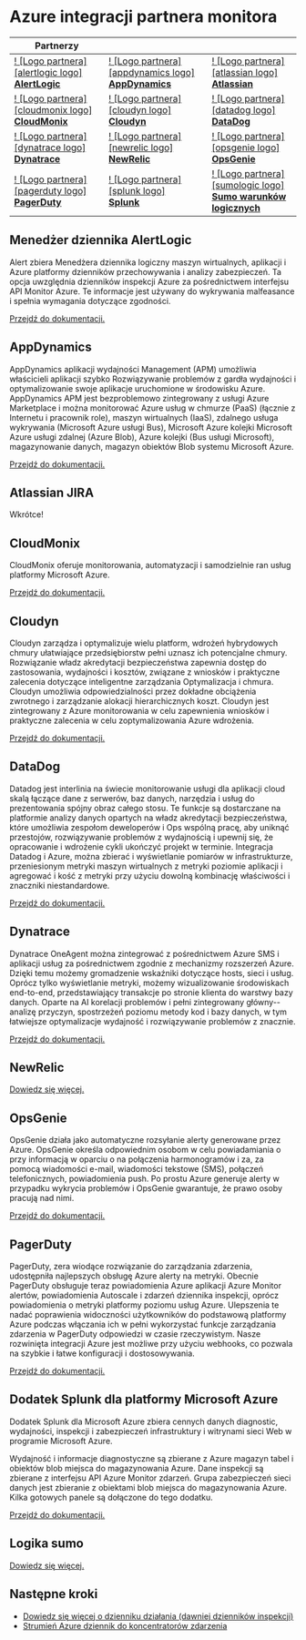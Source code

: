 <properties
    pageTitle="Azure integracji partnera Monitor | Microsoft Azure"
    description="Informacje na temat partnerów Azure Monitor i sposobu uzyskiwania dostępu do dokumentacji integracji z nimi."
    authors="johnkemnetz"
    manager="rboucher"
    editor=""
    services="monitoring-and-diagnostics"
    documentationCenter="monitoring-and-diagnostics"/>

<tags
    ms.service="monitoring-and-diagnostics"
    ms.workload="na"
    ms.tgt_pltfrm="na"
    ms.devlang="na"
    ms.topic="article"
    ms.date="09/26/2016"
    ms.author="johnkem"/>

# <a name="azure-monitor-partner-integrations"></a>Azure integracji partnera monitora

|Partnerzy|||
|-----------|-----------|-----------|
| [! [Logo partnera] [alertlogic logo] <br/> **AlertLogic**][alertlogic-anchor] | [! [Logo partnera] [appdynamics logo] <br/> **AppDynamics**][appdynamics-anchor] | [! [Logo partnera] [atlassian logo] <br/> **Atlassian**][atlassian-anchor] |
| [! [Logo partnera] [cloudmonix logo] <br/> **CloudMonix**][cloudmonix-anchor] | [! [Logo partnera] [cloudyn logo] <br/> **Cloudyn**][cloudyn-anchor] | [! [Logo partnera] [datadog logo] <br/> **DataDog**][datadog-anchor] |
| [! [Logo partnera] [dynatrace logo] <br/> **Dynatrace**][dynatrace-anchor] | [! [Logo partnera] [newrelic logo] <br/> **NewRelic**][newrelic-anchor] | [! [Logo partnera] [opsgenie logo] <br/> **OpsGenie**][opsgenie-anchor] |
| [! [Logo partnera] [pagerduty logo] <br/> **PagerDuty**][pagerduty-anchor] | [! [Logo partnera] [splunk logo] <br/> **Splunk**][splunk-anchor] | [! [Logo partnera] [sumologic logo] <br/> **Sumo warunków logicznych**][sumologic-anchor] |

## <a name="alertlogic-log-manager"></a>Menedżer dziennika AlertLogic
Alert zbiera Menedżera dziennika logiczny maszyn wirtualnych, aplikacji i Azure platformy dzienników przechowywania i analizy zabezpieczeń. Ta opcja uwzględnia dzienników inspekcji Azure za pośrednictwem interfejsu API Monitor Azure.  Te informacje jest używany do wykrywania malfeasance i spełnia wymagania dotyczące zgodności.

[Przejdź do dokumentacji.][alertlogic-doc]

## <a name="appdynamics"></a>AppDynamics
AppDynamics aplikacji wydajności Management (APM) umożliwia właścicieli aplikacji szybko Rozwiązywanie problemów z gardła wydajności i optymalizowanie swoje aplikacje uruchomione w środowisku Azure. AppDynamics APM jest bezproblemowo zintegrowany z usługi Azure Marketplace i można monitorować Azure usług w chmurze (PaaS) (łącznie z Internetu i pracownik role), maszyn wirtualnych (IaaS), zdalnego usługa wykrywania (Microsoft Azure usługi Bus), Microsoft Azure kolejki Microsoft Azure usługi zdalnej (Azure Blob), Azure kolejki (Bus usługi Microsoft), magazynowanie danych, magazyn obiektów Blob systemu Microsoft Azure.

[Przejdź do dokumentacji.][appdynamics-doc]

## <a name="atlassian-jira"></a>Atlassian JIRA
Wkrótce!

## <a name="cloudmonix"></a>CloudMonix
CloudMonix oferuje monitorowania, automatyzacji i samodzielnie ran usług platformy Microsoft Azure.

[Przejdź do dokumentacji.][cloudmonix-doc]

## <a name="cloudyn"></a>Cloudyn
Cloudyn zarządza i optymalizuje wielu platform, wdrożeń hybrydowych chmury ułatwiające przedsiębiorstw pełni uznasz ich potencjalne chmury. Rozwiązanie władz akredytacji bezpieczeństwa zapewnia dostęp do zastosowania, wydajności i kosztów, związane z wniosków i praktyczne zalecenia dotyczące inteligentne zarządzania Optymalizacja i chmura. Cloudyn umożliwia odpowiedzialności przez dokładne obciążenia zwrotnego i zarządzanie alokacji hierarchicznych koszt. Cloudyn jest zintegrowany z Azure monitorowania w celu zapewnienia wniosków i praktyczne zalecenia w celu zoptymalizowania Azure wdrożenia.

[Przejdź do dokumentacji.][cloudyn-doc]

## <a name="datadog"></a>DataDog
Datadog jest interlinia na świecie monitorowanie usługi dla aplikacji cloud skalą łączące dane z serwerów, baz danych, narzędzia i usług do prezentowania spójny obraz całego stosu. Te funkcje są dostarczane na platformie analizy danych opartych na władz akredytacji bezpieczeństwa, które umożliwia zespołom deweloperów i Ops wspólną pracę, aby uniknąć przestojów, rozwiązywanie problemów z wydajnością i upewnij się, że opracowanie i wdrożenie cykli ukończyć projekt w terminie. Integracja Datadog i Azure, można zbierać i wyświetlanie pomiarów w infrastrukturze, przeniesionym metryki maszyn wirtualnych z metryki poziomie aplikacji i agregować i kość z metryki przy użyciu dowolną kombinację właściwości i znaczniki niestandardowe.

[Przejdź do dokumentacji.][datadog-doc]

## <a name="dynatrace"></a>Dynatrace
Dynatrace OneAgent można zintegrować z pośrednictwem Azure SMS i aplikacji usług za pośrednictwem zgodnie z mechanizmy rozszerzeń Azure.
Dzięki temu możemy gromadzenie wskaźniki dotyczące hosts, sieci i usług.
Oprócz tylko wyświetlanie metryki, możemy wizualizowanie środowiskach end-to-end, przedstawiający transakcje po stronie klienta do warstwy bazy danych.
Oparte na AI korelacji problemów i pełni zintegrowany główny--analizę przyczyn, spostrzeżeń poziomu metody kod i bazy danych, w tym łatwiejsze optymalizacje wydajność i rozwiązywanie problemów z znacznie.

[Przejdź do dokumentacji.][dynatrace-doc]

## <a name="newrelic"></a>NewRelic

[Dowiedz się więcej.][newrelic-doc]

## <a name="opsgenie"></a>OpsGenie
OpsGenie działa jako automatyczne rozsyłanie alerty generowane przez Azure. OpsGenie określa odpowiednim osobom w celu powiadamiania o przy informacją w oparciu o na połączenia harmonogramów i za, za pomocą wiadomości e-mail, wiadomości tekstowe (SMS), połączeń telefonicznych, powiadomienia push. Po prostu Azure generuje alerty w przypadku wykrycia problemów i OpsGenie gwarantuje, że prawo osoby pracują nad nimi.

[Przejdź do dokumentacji.][opsgenie-doc]

## <a name="pagerduty"></a>PagerDuty
PagerDuty, zera wiodące rozwiązanie do zarządzania zdarzenia, udostępniła najlepszych obsługę Azure alerty na metryki. Obecnie PagerDuty obsługuje teraz powiadomienia Azure aplikacji Azure Monitor alertów, powiadomienia Autoscale i zdarzeń dziennika inspekcji, oprócz powiadomienia o metryki platformy poziomu usług Azure. Ulepszenia te nadać poprawienia widoczności użytkowników do podstawową platformy Azure podczas włączania ich w pełni wykorzystać funkcje zarządzania zdarzenia w PagerDuty odpowiedzi w czasie rzeczywistym. Nasze rozwinięta integracji Azure jest możliwe przy użyciu webhooks, co pozwala na szybkie i łatwe konfiguracji i dostosowywania.

[Przejdź do dokumentacji.][pagerduty-doc]

## <a name="splunk-add-on-for-microsoft-azure"></a>Dodatek Splunk dla platformy Microsoft Azure
Dodatek Splunk dla Microsoft Azure zbiera cennych danych diagnostic, wydajności, inspekcji i zabezpieczeń infrastruktury i witrynami sieci Web w programie Microsoft Azure.

Wydajność i informacje diagnostyczne są zbierane z Azure magazyn tabel i obiektów blob miejsca do magazynowania Azure. Dane inspekcji są zbierane z interfejsu API Azure Monitor zdarzeń. Grupa zabezpieczeń sieci danych jest zbieranie z obiektami blob miejsca do magazynowania Azure. Kilka gotowych panele są dołączone do tego dodatku.

[Przejdź do dokumentacji.][splunk-doc]

## <a name="sumo-logic"></a>Logika sumo

[Dowiedz się więcej.][sumologic-doc]

## <a name="next-steps"></a>Następne kroki
- [Dowiedz się więcej o dzienniku działania (dawniej dzienników inspekcji)](../resource-group-audit.md)
- [Strumień Azure dziennik do koncentratorów zdarzenia](./monitoring-stream-activity-logs-event-hubs.md)

<!--Connectors Documentation-->
[alertlogic-anchor]: #alertlogic-log-manager "AlertLogic"
[appdynamics-anchor]: #appdynamics "AppDynamics"
[atlassian-anchor]: #atlassian-jira "Atlassian"
[cloudmonix-anchor]: #cloudmonix "CloudMonix"
[cloudyn-anchor]: #cloudyn "Cloudyn"
[datadog-anchor]: #datadog "DataDog"
[dynatrace-anchor]: #dynatrace "Dynatrace"
[newrelic-anchor]: #newrelic "NewRelic"
[opsgenie-anchor]: #opsgenie "OpsGenie"
[pagerduty-anchor]: #pagerduty "PagerDuty"
[splunk-anchor]: #splunk-add-on-for-microsoft-azure "Splunk"
[sumologic-anchor]: #sumologic "Logika sumo"

<!--Icon references-->
[alertlogic-logo]: ./media/partner-logos/alertlogic.png
[appdynamics-logo]: ./media/partner-logos/appdynamics.png
[atlassian-logo]: ./media/partner-logos/atlassian.png
[cloudmonix-logo]: ./media/partner-logos/cloudmonix.png
[cloudyn-logo]: ./media/partner-logos/cloudyn.png
[datadog-logo]: ./media/partner-logos/datadog.png
[dynatrace-logo]: ./media/partner-logos/dynatrace.png
[newrelic-logo]: ./media/partner-logos/newrelic.png
[opsgenie-logo]: ./media/partner-logos/opsgenie.png
[pagerduty-logo]: ./media/partner-logos/pagerduty.png
[splunk-logo]: ./media/partner-logos/splunk.png
[sumologic-logo]: ./media/partner-logos/sumologic.png

<!--Partner Documentation-->
[alertlogic-doc]: https://docs.alertlogic.com/userGuides/log-manager-collection-sources.htm "Dokumentacja AlertLogic."
[appdynamics-doc]: https://docs.appdynamics.com/display/PRO42/Register+for+AppDynamics+for+Windows+Azure "Dokumentacja AppDynamics."
[cloudmonix-doc]: http://cloudmonix.com/features/azure-management/ "Wprowadzenie CloudMonix."
[cloudyn-doc]: https://www.cloudyn.com/azure-monitoring "Wprowadzenie Cloudyn."
[datadog-doc]: http://docs.datadoghq.com/integrations/azure/ "Dokumentacja DataDog."
[dynatrace-doc]: https://blog.ruxit.com/ruxit-monitoring-azure-web-apps/ "Dokumentacja Dynatrace."
[newrelic-doc]: https://newrelic.com/azure "Dokumentacja NewRelic."
[opsgenie-doc]: https://www.opsgenie.com/docs/integrations/azure-integration "Dokumentacja OpsGenie."
[pagerduty-doc]: https://www.pagerduty.com/docs/guides/azure-integration-guide/ "Dokumentacja PagerDuty"
[splunk-doc]: https://splunkbase.splunk.com/app/3084/#/details "Dokumentacja Splunk."
[sumologic-doc]: https://www.sumologic.com/azure "Dokumentacja SumoLogic"
